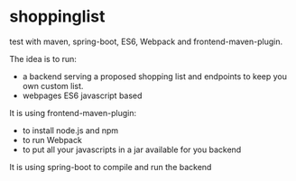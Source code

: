 # shoppinglist
test with maven, spring-boot, ES6, Webpack and frontend-maven-plugin.
    
The idea is to run:
* a backend serving a proposed shopping list and endpoints to keep you own custom list.
* webpages ES6 javascript based

It is using frontend-maven-plugin:
* to install node.js and npm
* to run Webpack
* to put all your javascripts in a jar available for you backend

It is using spring-boot to compile and run the backend
